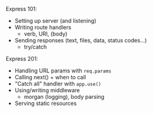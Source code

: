 Express 101:

- Setting up server (and listening)
- Writing route handlers
  - verb, URI, (body)
- Sending responses (text, files, data, status codes...)
  - try/catch



Express 201:

- Handling URL params with `req.params`
- Calling next() + when to call
- "Catch all" handler with `app.use()`
- Using/writing middleware
  - morgan (logging), body parsing
- Serving static resources

